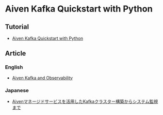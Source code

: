 # Aiven Kafka Quickstart with Python

## Tutorial

- [Aiven Kafka Quickstart with Python](./tutorial/README.md)

## Article

### English

- [Aiven Kafka and Observability](https://qiita.com/yoshiyuki_kono/private/832620f9badcdd2a80e6)

### Japanese

- [Aivenマネージドサービスを活用したKafkaクラスター構築からシステム監視まで](https://qiita.com/yoshiyuki_kono/private/88275a6bea666ff5bdf7)
